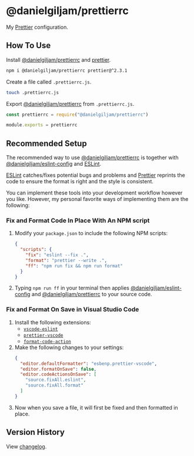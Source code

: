 # @danielgiljam/prettierrc

My [Prettier] configuration.

## How To Use

Install [@danielgiljam/prettierrc] and [prettier].

```bash
npm i @danielgiljam/prettierrc prettier@^2.3.1
```

Create a file called `.prettierrc.js`.

```bash
touch .prettierrc.js
```

Export [@danielgiljam/prettierrc] from `.prettierrc.js`.

```js
const prettierrc = require("@danielgiljam/prettierrc")

module.exports = prettierrc
```

## Recommended Setup

The recommended way to use [@danielgiljam/prettierrc] is together with [@danielgiljam/eslint-config] and [ESLint].

[ESLint] catches/fixes potential bugs and problems and [Prettier] reprints the code to ensure the format is right and the style is consistent.

You can implement these tools into your development workflow however you like. However, my personal favorite ways of implementing them are the following:

### Fix and Format Code In Place With An NPM script

1. Modify your `package.json` to include the following NPM scripts:
   ```json
   {
     "scripts": {
       "fix": "eslint --fix .",
       "format": "prettier --write .",
       "ff": "npm run fix && npm run format"
     }
   }
   ```
2. Typing `npm run ff` in your terminal then applies [@danielgiljam/eslint-config] and [@danielgiljam/prettierrc] to your source code.

### Fix and Format On Save in Visual Studio Code

1. Install the following extensions:
   - [`vscode-eslint`](https://marketplace.visualstudio.com/items?itemName=dbaeumer.vscode-eslint)
   - [`prettier-vscode`](https://marketplace.visualstudio.com/items?itemName=esbenp.prettier-vscode)
   - [`format-code-action`](https://marketplace.visualstudio.com/items?itemName=rohit-gohri.format-code-action)
2. Make the following changes to your settings:
   ```json
   {
     "editor.defaultFormatter": "esbenp.prettier-vscode",
     "editor.formatOnSave": false,
     "editor.codeActionsOnSave": [
       "source.fixAll.eslint",
       "source.fixAll.format"
     ]
   }
   ```
3. Now when you save a file, it will first be fixed and then formatted in place.

## Version History

View [changelog](https://github.com/DanielGiljam/prettierrc/blob/master/CHANGELOG.md).

[@danielgiljam/eslint-config]: https://www.npmjs.com/package/@danielgiljam/eslint-config
[@danielgiljam/prettierrc]: https://www.npmjs.com/package/@danielgiljam/prettierrc
[eslint]: (https://eslint.org/)
[prettier]: (https://prettier.io/)
